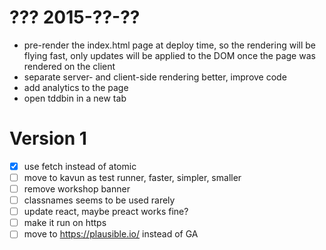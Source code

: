 # ???  2015-??-??

- pre-render the index.html page at deploy time, so the rendering will be flying fast, only updates 
  will be applied to the DOM once the page was rendered on the client
- separate server- and client-side rendering better, improve code
- add analytics to the page
- open tddbin in a new tab

# Version 1

- [x] use fetch instead of atomic
- [ ] move to kavun as test runner, faster, simpler, smaller
- [ ] remove workshop banner
- [ ] classnames seems to be used rarely
- [ ] update react, maybe preact works fine?
- [ ] make it run on https
- [ ] move to https://plausible.io/ instead of GA